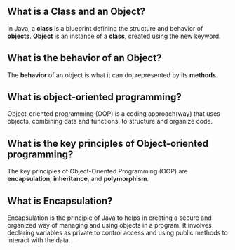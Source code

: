 ## What is a Class and an Object?
In Java, a **class** is a blueprint defining the structure and behavior of **objects**. 
**Object** is an instance of a **class**, created using the new keyword. 


## What is the behavior of an Object?
The **behavior** of an object is what it can do, represented by its **methods**. 


## What is object-oriented programming?
Object-oriented programming (OOP) is a coding approach(way) that uses objects, combining data and functions, to structure and organize code. 


## What is the key principles of Object-oriented programming?
The key principles of Object-Oriented Programming (OOP) are **encapsulation**, **inheritance**, and **polymorphism**. 


## What is Encapsulation?
Encapsulation is the principle of Java to helps in creating a secure and organized way of managing and using objects in a program. It involves declaring variables as private to control access and using public methods to interact with the data. 


